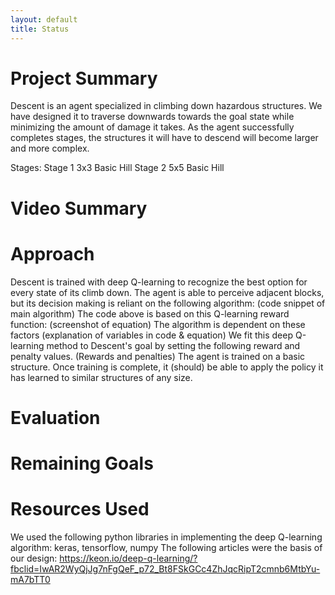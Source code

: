 ```yaml
---
layout: default
title: Status
---
```


# Project Summary
Descent is an agent specialized in climbing down hazardous structures. We have designed it to traverse downwards towards the goal state while minimizing the amount of damage it takes. As the agent successfully completes stages, the structures it will have to descend will become larger and more complex.

Stages:
Stage 1 3x3 Basic Hill
Stage 2 5x5 Basic Hill

# Video Summary

# Approach
Descent is trained with deep Q-learning to recognize the best option for every state of its climb down. The agent is able to perceive adjacent blocks, but its decision making is reliant on the following algorithm: 
(code snippet of main algorithm)
The code above is based on this Q-learning reward function:
(screenshot of equation)
The algorithm is dependent on these factors 
(explanation of variables in code & equation)
We fit this deep Q-learning method to Descent's goal by setting the following reward and penalty values.
(Rewards and penalties)
The agent is trained on a basic structure. Once training is complete, it (should) be able to apply the policy it has learned to similar structures of any size.

# Evaluation

# Remaining Goals

# Resources Used
We used the following python libraries in implementing the deep Q-learning algorithm: keras, tensorflow, numpy
The following articles were the basis of our design: 
https://keon.io/deep-q-learning/?fbclid=IwAR2WyQjJg7nFgQeF_p72_Bt8FSkGCc4ZhJqcRipT2cmnb6MtbYu-mA7bTT0

